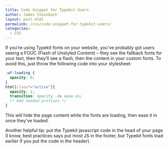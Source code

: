 ```yaml
---
title: Code Snippet for Typekit Users
author: James Steinbach
layout: post.html
permalink: /css/code-snippet-for-typekit-users/
categories:
  - CSS
---
```

If you&#8217;re using Typekit fonts on your website, you&#8217;ve probably got users seeing a FOUC (Flash of Unstyled Content) &#8211; they see the fallback fonts for your text, then they&#8217;ll see a flash, then the content in your custom fonts. To avoid this, just throw the following code into your stylesheet:

~~~css
.wf-loading {
  opacity: 0;
}
html[class*="active"]{
  opacity: 1;
  transition: opacity .4s ease-in;
  /* Add needed prefixes */
}
~~~

This will hide the page content while the fonts are loading, then ease it in once they&#8217;ve loaded.

Another helpful tip: put the Typekit javascript code in the head of your page (I know, best practices says put most JS in the footer, but Typekit fonts load earlier if you put the code in the header).
